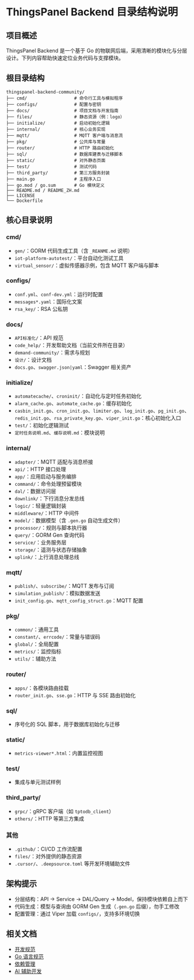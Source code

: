 # ThingsPanel Backend 目录结构说明

## 项目概述

ThingsPanel Backend 是一个基于 Go 的物联网后端，采用清晰的模块化与分层设计。下列内容帮助快速定位业务代码与支撑模块。

## 根目录结构

```text
thingspanel-backend-community/
├── cmd/                  # 命令行工具与模拟程序
├── configs/              # 配置与密钥
├── docs/                 # 项目文档与开发指南
├── files/                # 静态资源（例：logo）
├── initialize/           # 启动初始化逻辑
├── internal/             # 核心业务实现
├── mqtt/                 # MQTT 客户端与消息流
├── pkg/                  # 公共库与常量
├── router/               # HTTP 路由初始化
├── sql/                  # 数据库建表与迁移脚本
├── static/               # 对外静态页面
├── test/                 # 测试代码
├── third_party/          # 第三方服务封装
├── main.go               # 主程序入口
├── go.mod / go.sum       # Go 模块定义
├── README.md / README_ZH.md
├── LICENSE
└── Dockerfile
```

## 核心目录说明

### cmd/
- `gen/`：GORM 代码生成工具（含 `_REANME.md` 说明）
- `iot-platform-autotest/`：平台自动化测试工具
- `virtual_sensor/`：虚拟传感器示例，包含 MQTT 客户端与脚本

### configs/
- `conf.yml`、`conf-dev.yml`：运行时配置
- `messages*.yaml`：国际化文案
- `rsa_key/`：RSA 公私钥

### docs/
- `API标准化/`：API 规范
- `code_help/`：开发帮助文档（当前文件所在目录）
- `demand-community/`：需求与规划
- `设计/`：设计文档
- `docs.go`、`swagger.json|yaml`：Swagger 相关资产

### initialize/
- `automatecache/`、`croninit/`：自动化与定时任务初始化
- `alarm_cache.go`、`automate_cache.go`：缓存初始化
- `casbin_init.go`、`cron_init.go`、`limiter.go`、`log_init.go`、`pg_init.go`、`redis_init.go`、`rsa_private_key.go`、`viper_init.go`：核心初始化入口
- `test/`：初始化逻辑测试
- `定时任务说明.md`、`缓存说明.md`：模块说明

### internal/
- `adapter/`：MQTT 适配与消息桥接
- `api/`：HTTP 接口处理
- `app/`：应用启动与服务编排
- `command/`：命令处理预留模块
- `dal/`：数据访问层
- `downlink/`：下行消息分发总线
- `logic/`：轻量逻辑封装
- `middleware/`：HTTP 中间件
- `model/`：数据模型（含 `.gen.go` 自动生成文件）
- `processor/`：规则与脚本执行器
- `query/`：GORM Gen 查询代码
- `service/`：业务服务层
- `storage/`：遥测与状态存储抽象
- `uplink/`：上行消息处理总线

### mqtt/
- `publish/`、`subscribe/`：MQTT 发布与订阅
- `simulation_publish/`：模拟数据发送
- `init_config.go`、`mqtt_config_struct.go`：MQTT 配置

### pkg/
- `common/`：通用工具
- `constant/`、`errcode/`：常量与错误码
- `global/`：全局配置
- `metrics/`：监控指标
- `utils/`：辅助方法

### router/
- `apps/`：各模块路由挂载
- `router_init.go`、`sse.go`：HTTP 与 SSE 路由初始化

### sql/
- 序号化的 SQL 脚本，用于数据库初始化与迁移

### static/
- `metrics-viewer*.html`：内置监控视图

### test/
- 集成与单元测试样例

### third_party/
- `grpc/`：gRPC 客户端（如 `tptodb_client`）
- `others/`：HTTP 等第三方集成

### 其他
- `.github/`：CI/CD 工作流配置
- `files/`：对外提供的静态资源
- `.cursor/`、`.deepsource.toml` 等开发环境辅助文件

## 架构提示
- 分层结构：API → Service → DAL/Query → Model，保持模块依赖自上而下
- 代码生成：模型与查询由 GORM Gen 生成（`.gen.go` 后缀），勿手工修改
- 配置管理：通过 Viper 加载 `configs/`，支持多环境切换

## 相关文档
- [开发规范](./development_standards/)
- [Go 语言规范](./golang_standards.md)
- [依赖管理](./dependency_management.md)
- [AI 辅助开发](./AI_code.md)
